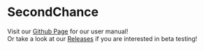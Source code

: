 # SecondChance
Visit our [Github Page](https://oss-second-chance.github.io/SecondChance/) for our user manual!     
Or take a look at our [Releases](https://github.com/OSS-Second-Chance/SecondChance/releases) if you are interested in beta testing!
